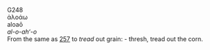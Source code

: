 <body>
  <p>G248<br>  ἀλοάω  <br> aloaō  <br><i>al-o-ah‘-o </i><br>From the same as <a href="g0257.htm">257</a>  to <i>tread</i> out grain: - thresh, tread out the corn.<br></p>
 </body>